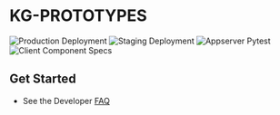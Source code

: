 # KG-PROTOTYPES
![Production Deployment](https://github.com/SBRG/kg-prototypes/workflows/Production%20Deployment/badge.svg)
![Staging Deployment](https://github.com/SBRG/kg-prototypes/workflows/Staging%20Deployment/badge.svg)
![Appserver Pytest](https://github.com/SBRG/kg-prototypes/workflows/Appserver%20Pytest/badge.svg)
![Client Component Specs](https://github.com/SBRG/kg-prototypes/workflows/Client%20Component%20Specs/badge.svg)


## Get Started
- See the Developer [FAQ](docs/faq.md)

